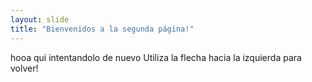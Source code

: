 ```yaml
---
layout: slide
title: "Bienvenidos a la segunda página!"
---
```

hooa qui intentandolo de nuevo
Utiliza la flecha hacia la izquierda para volver!
